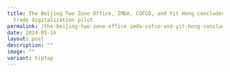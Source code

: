 ```yaml
---
title: The Beijing Two Zone Office, IMDA, COFCO, and Yit Hong concluded another
  trade digitalization pilot
permalink: /the-beijing-two-zone-office-imda-cofco-and-yit-hong-concluded-another-trade-digitalization-pilot/
date: 2024-05-16
layout: post
description: ""
image: ""
variant: tiptap
---
```

